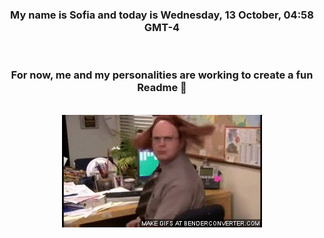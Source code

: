 


<div align="center">
<h3 >My name is Sofia and today is Wednesday, 13 October, 04:58 GMT-4</h3><br>
<h3 >For now, me and my personalities are working to create a fun Readme 👋
</h3><br>
<img src='img/dwight.gif' alt='working...'/>
</div>
